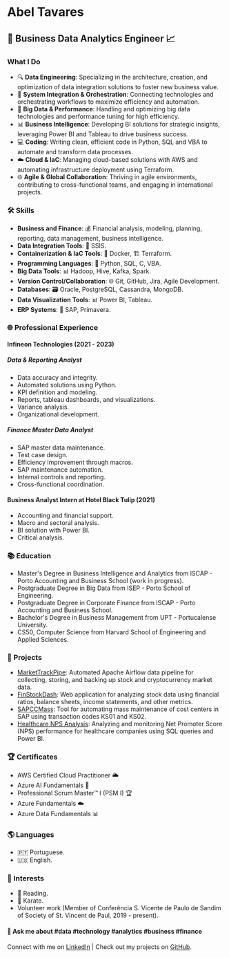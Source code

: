 # Abel Tavares

## 🚀 Business Data Analytics Engineer 📈

### What I Do

- 🔍 **Data Engineering**: Specializing in the architecture, creation, and optimization of data integration solutions to foster new business value.
- 🧩 **System Integration & Orchestration**: Connecting technologies and orchestrating workflows to maximize efficiency and automation.
- 💾 **Big Data & Performance**: Handling and optimizing big data technologies and performance tuning for high efficiency.
- 📊 **Business Intelligence**: Developing BI solutions for strategic insights, leveraging Power BI and Tableau to drive business success.
- 💻 **Coding**: Writing clean, efficient code in Python, SQL and VBA to automate and transform data processes.
- ☁️ **Cloud & IaC**: Managing cloud-based solutions with AWS and automating infrastructure deployment using Terraform. 
- 🌐 **Agile & Global Collaboration**: Thriving in agile environments, contributing to cross-functional teams, and engaging in international projects.

### 🛠️ Skills
- **Business and Finance**: 💰 Financial analysis, modeling, planning, reporting, data management, business intelligence.
- **Data Integration Tools**: 🔄 SSIS.
- **Containerization & IaC Tools**: 🐳 Docker, 🏗️ Terraform.
- **Programming Languages**: 🐍 Python, SQL, C, VBA.
- **Big Data Tools**: 📊 Hadoop, Hive, Kafka, Spark.
- **Version Control/Collaboration**: 🌐 Git, GitHub, Jira, Agile Development.
- **Databases**: 🗃️ Oracle, PostgreSQL, Cassandra, MongoDB.
- **Data Visualization Tools**: 📊 Power BI, Tableau.
- **ERP Systems**: 🏢 SAP, Primavera.

### 🌐 Professional Experience
#### Infineon Technologies (2021 - 2023)
##### Data & Reporting Analyst 
  - Data accuracy and integrity.
  - Automated solutions using Python.
  - KPI definition and modeling.
  - Reports, tableau dashboards, and visualizations.
  - Variance analysis.
  - Organizational development.

##### Finance Master Data Analyst 
  - SAP master data maintenance.
  - Test case design.
  - Efficiency improvement through macros.
  - SAP maintenance automation.
  - Internal controls and reporting.
  - Cross-functional coordination.

#### Business Analyst Intern at Hotel Black Tulip (2021)
- Accounting and financial support.
- Macro and sectoral analysis.
- BI solution with Power BI.
- Critical analysis.

### 📚 Education
- Master's Degree in Business Intelligence and Analytics from ISCAP - Porto Accounting and Business School (work in progress).
- Postgraduate Degree in Big Data from ISEP - Porto School of Engineering.
- Postgraduate Degree in Corporate Finance from ISCAP - Porto Accounting and Business School.
- Bachelor's Degree in Business Management from UPT - Portucalense University.
- CS50, Computer Science from Harvard School of Engineering and Applied Sciences.

### 🚀 Projects
- [MarketTrackPipe](https://github.com/abeltavares/MarketTrackPipe): Automated Apache Airflow data pipeline for collecting, storing, and backing up stock and cryptocurrency market data.
- [FinStockDash](https://github.com/abeltavares/FinStockDash): Web application for analyzing stock data using financial ratios, balance sheets, income statements, and other metrics.
- [SAPCCMass](https://github.com/abeltavares/SAPCCMass): Tool for automating mass maintenance of cost centers in SAP using transaction codes KS01 and KS02.
- [Healthcare NPS Analysis](https://github.com/abeltavares/nps_performance_analysis): Analyzing and monitoring Net Promoter Score (NPS) performance for healthcare companies using SQL queries and Power BI.

### 🏆 Certificates
- AWS Certified Cloud Practitioner 🌥️
- Azure AI Fundamentals 🤖
- Professional Scrum Master™ I (PSM I) 🏆
- Azure Fundamentals ☁️
- Azure Data Fundamentals 📊

### 🌎 Languages
- 🇵🇹 Portuguese.
- 🇺🇸 English.

### 🌟 Interests
- 📖 Reading.
- 🥋 Karate.
- Volunteer work (Member of Conferência S. Vicente de Paulo de Sandim of Society of St. Vincent de Paul, 2019 - present).

#### 💬 Ask me about  #data  #technology #analytics #business #finance

Connect with me on [LinkedIn](https://www.linkedin.com/in/abeltavares/) | Check out my projects on [GitHub](https://github.com/abeltavares/).
